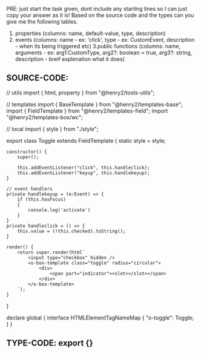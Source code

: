 PRE: just start the task given, dont include any starting lines so I can just copy your answer as it is!
 Based on the source code and the types can you give me the following tables. 
1. properties (columns: name, default-value, type, description) 
2. events (columns: name - ex: 'click', type - ex: CustomEvent<ClickEvent>, description - when its being triggered etc) 
3.public functions (columns: name, arguments - ex: arg1:CustomType, arg2?: boolean = true, arg3?: string, description - breif explenation what it does)

## SOURCE-CODE:
 // utils 
import { html, property } from "@henry2/tools-utils";

// templates
import { BaseTemplate } from "@henry2/templates-base";
import { FieldTemplate } from "@henry2/templates-field";
import "@henry2/templates-box/wc";

// local 
import { style } from "./style";

export class Toggle extends FieldTemplate {
    static style = style;

    constructor() {
        super();

        this.addEventListener("click", this.handleclick);
        this.addEventListener("keyup", this.handlekeyup);
    }
    
    // event handlers
    private handlekeyup = (e:Event) => {
        if (this.hasFocus) 
        {
            console.log('activate')
        }
    }
    private handleclick = () => {
        this.value = (!this.checked).toString();
    }

    render() {
        return super.render(html`
            <input type="checkbox" hidden />
            <o-box-template class="toggle" radius="circular">
                <div>
                    <span part="indicator"><slot></slot></span>
                </div>
            </o-box-template>
        `);
    }
}


declare global {
    interface HTMLElementTagNameMap {
        "o-toggle": Toggle;
    }
}

## TYPE-CODE: export {}